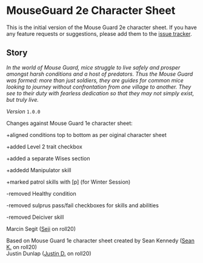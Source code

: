 # MouseGuard 2e Character Sheet

This is the initial version of the Mouse Guard 2e character sheet. If you have any feature requests or suggestions, please add them to the [issue tracker](https://github.com/Roll20/roll20-character-sheets/issues).

## Story

_In the world of Mouse Guard, mice struggle to live safely and prosper amongst harsh conditions and a host of predators. Thus the Mouse Guard was formed: more than just soldiers, they are guides for common mice looking to journey without confrontation from one village to another. They see to their duty with fearless dedication so that they may not simply exist, but truly live._

*Version* `1.0.0`

Changes against Mouse Guard 1e character sheet:

+aligned conditions top to bottom as per oiginal character sheet

+added Level 2 trait checkbox

+added a separate Wises section

+addedd Manipulator skill

+marked patrol skills with [p] (for Winter Session)

-removed Healthy condition

-removed sulprus pass/fail checkboxes for skills and abilities

-removed Deiciver skill

Marcin Segit ([Seji](https://app.roll20.net/users/4431572/seji) on roll20)

Based on Mouse Guard 1e character sheet created by
Sean Kennedy ([Sean K.](https://app.roll20.net/users/67520/sean-k) on roll20)  
Justin Dunlap ([Justin D.](https://app.roll20.net/users/61445/justin-d) on roll20)
